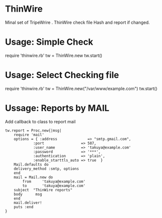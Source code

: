 ThinWire
========

Minal set of  TripeWrire . ThinWire check file Hash and report if changed.


Usage: Simple Check
=============
  require 'thinwire.rb'
	tw = ThinWire.new
	tw.start()

Usage: Select Checking file
==============

  require 'thinwire.rb'
	tw = ThinWire.new("/var/www/example.com")
	tw.start()


Ussage: Reports by MAIL
============

Add callback to class to report mail


	tw.report = Proc.new{|msg|
		require 'mail'
		options = { :address              => "smtp.gmail.com",
		         :port                 => 587,
		         :user_name            => 'takuya@example.com'
		         :password             => '***',
		         :authentication       => 'plain',
		         :enable_starttls_auto => true  }
		Mail.defaults do
		delivery_method :smtp, options
		end
		mail = Mail.new do
			from     'takuya@example.com'
			to       'takuya@example.com'
		subject  "ThinWire reports"
		body      msg
		end
		mail.deliver!
		puts :end
	}
